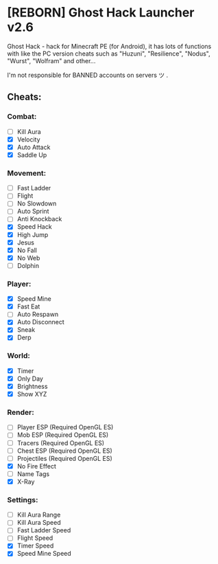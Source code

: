 # [REBORN] Ghost Hack Launcher v2.6

Ghost Hack - hack for Minecraft PE (for Android), it has lots of functions with like the PC version cheats such as "Huzuni", "Resilience", "Nodus", "Wurst", "Wolfram" and other...

I'm not responsible for BANNED accounts on servers ツ  .

## Cheats:

### Combat:
- [ ] Kill Aura
- [x] Velocity
- [x] Auto Attack
- [x] Saddle Up

### Movement:
- [ ] Fast Ladder
- [ ] Flight
- [ ] No Slowdown
- [ ] Auto Sprint
- [ ] Anti Knockback
- [x] Speed Hack
- [x] High Jump
- [x] Jesus
- [x] No Fall
- [x] No Web
- [ ] Dolphin

### Player:
- [x] Speed Mine
- [x] Fast Eat
- [ ] Auto Respawn
- [x] Auto Disconnect
- [x] Sneak
- [x] Derp

### World:
- [x] Timer
- [x] Only Day
- [x] Brightness
- [x] Show XYZ

### Render:
- [ ] Player ESP (Required OpenGL ES)
- [ ] Mob ESP (Required OpenGL ES)
- [ ] Tracers (Required OpenGL ES)
- [ ] Chest ESP (Required OpenGL ES)
- [ ] Projectiles (Required OpenGL ES)
- [x] No Fire Effect
- [ ] Name Tags
- [x] X-Ray

### Settings:
- [ ] Kill Aura Range
- [ ] Kill Aura Speed
- [ ] Fast Ladder Speed
- [ ] Flight Speed
- [x] Timer Speed
- [x] Speed Mine Speed
